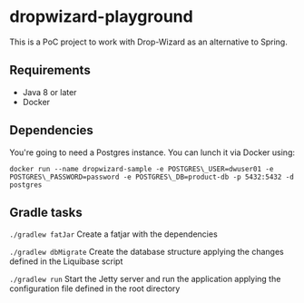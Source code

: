 # dropwizard-playground

This is a PoC project to work with Drop-Wizard as an alternative to Spring.

## Requirements
- Java 8 or later
- Docker

## Dependencies

You're going to need a Postgres instance. You can lunch it via Docker using:
```
docker run --name dropwizard-sample -e POSTGRES\_USER=dwuser01 -e POSTGRES\_PASSWORD=password -e POSTGRES\_DB=product-db -p 5432:5432 -d postgres
```

## Gradle tasks
```./gradlew fatJar``` Create a fatjar with the dependencies

```./gradlew dbMigrate``` Create the database structure applying the changes defined in the Liquibase script

```./gradlew run``` Start the Jetty server and run the application applying the configuration file defined in the root directory
